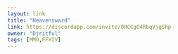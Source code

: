```yaml
---
layout: link
title: "Heavensward"
link: https://discordapp.com/invite/0HCCgO4RbqVjgShp
owner: "Djritful"
tags: [MMO,FFXIV]
---
```


